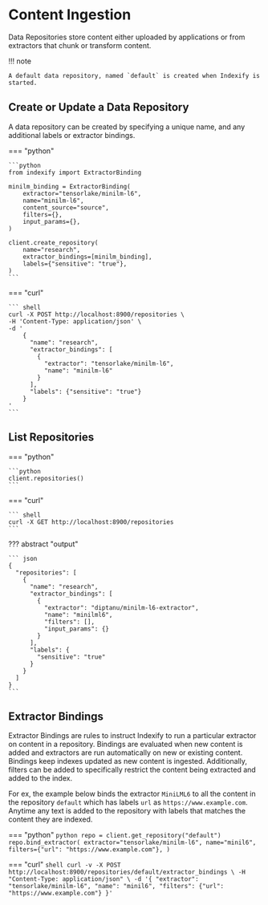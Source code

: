 # Content Ingestion 

Data Repositories store content either uploaded by applications or from extractors that chunk or transform content.

!!! note

    A default data repository, named `default` is created when Indexify is started.

## Create or Update a Data Repository
A data repository can be created by specifying a unique name, and any additional labels or extractor bindings.

=== "python"

    ```python
    from indexify import ExtractorBinding

    minilm_binding = ExtractorBinding(
        extractor="tensorlake/minilm-l6",
        name="minilm-l6",
        content_source="source",
        filters={},
        input_params={},
    )
    
    client.create_repository(
        name="research",
        extractor_bindings=[minilm_binding],
        labels={"sensitive": "true"},
    )
    ```

=== "curl"

    ``` shell
    curl -X POST http://localhost:8900/repositories \
    -H 'Content-Type: application/json' \
    -d '
        {
          "name": "research",
          "extractor_bindings": [
            {
              "extractor": "tensorlake/minilm-l6",
              "name": "minilm-l6"
            }
          ],
          "labels": {"sensitive": "true"}
        }
    '
    ```

## List Repositories
=== "python"

    ```python
    client.repositories()
    ```

=== "curl"

    ``` shell
    curl -X GET http://localhost:8900/repositories
    ```
??? abstract "output"

    ``` json
    {
      "repositories": [
        {
          "name": "research",
          "extractor_bindings": [
            {
              "extractor": "diptanu/minilm-l6-extractor",
              "name": "minilml6",
              "filters": [],
              "input_params": {}
            }
          ],
          "labels": {
            "sensitive": "true"
          }
        }
      ]
    }
    ```

## Extractor Bindings 
Extractor Bindings are rules to instruct Indexify to run a particular extractor on content in a repository. Bindings are evaluated when new content is added and extractors are run automatically on new or existing content. Bindings keep indexes updated as new content is ingested.
Additionally, filters can be added to specifically restrict the content being extracted and added to the index.

For ex, the example below binds the extractor `MiniLML6` to all the content in the repository `default` which has labels `url` as `https://www.example.com`. Anytime any text is added to the repository with labels that matches the content they are indexed.

=== "python"
    ```python
    repo = client.get_repository("default")
    repo.bind_extractor(
        extractor="tensorlake/minilm-l6",
        name="minil6",
        filters={"url": "https://www.example.com"},
    )
    ```

=== "curl"
    ```shell
    curl -v -X POST http://localhost:8900/repositories/default/extractor_bindings \
    -H "Content-Type: application/json" \
    -d '{
            "extractor": "tensorlake/minilm-l6",
            "name": "minil6",
            "filters": {"url": "https://www.example.com"}
        }'
    ```
